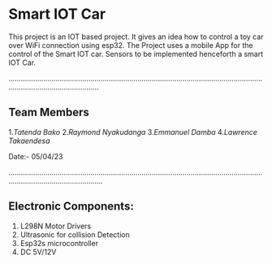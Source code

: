 
# **Smart IOT Car**
This project is an IOT based project. It gives an idea how to control a toy car over WiFi connection using esp32.
The Project uses a mobile App for the control of the ​Smart IOT car.
Sensors to be implemented henceforth a smart IOT Car.

........................................................................................................................................................................
## **Team Members**
 1.*Tatenda Bako*
 2.*Raymond Nyakudanga*
 3.*Emmanuel Damba*
 4.*Lawrence Takaendesa*

 Date:- 05/04/23
 
 ..........................................................................................................................................................................

 ## **Electronic Components:**
  1. L298N Motor Drivers 
  2. Ultrasonic for collision Detection
  3. Esp32s microcontroller
  4. DC 5V/12V